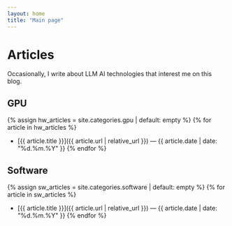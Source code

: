 ```yaml
---
layout: home
title: "Main page"
---
```


# Articles
Occasionally, I write about LLM AI technologies that interest me on this blog.  

## GPU
{% assign hw_articles = site.categories.gpu | default: empty %}
{% for article in hw_articles %}
- [{{ article.title }}]({{ article.url | relative_url }}) — {{ article.date | date: "%d.%m.%Y" }}
{% endfor %}

## Software
{% assign sw_articles = site.categories.software | default: empty %}
{% for article in sw_articles %}
- [{{ article.title }}]({{ article.url | relative_url }}) — {{ article.date | date: "%d.%m.%Y" }}
{% endfor %}
